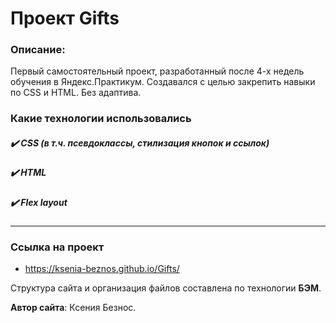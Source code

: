 # Проект Gifts

### Описание:
  Первый самостоятельный проект, разработанный после 4-х недель обучения в Яндекс.Практикум.
  Создавался с целью закрепить навыки по CSS и HTML. Без адаптива.

### **Какие технологии использовались**

##### :heavy_check_mark: _CSS (в т.ч. псевдоклассы, стилизация кнопок и ссылок)_

##### :heavy_check_mark: _HTML_

##### :heavy_check_mark: _Flex layout_

____

### Ссылка на проект
- https://ksenia-beznos.github.io/Gifts/

Структура сайта и организация файлов составлена по технологии **БЭМ**.

**Автор сайта**: Ксения Безнос.

